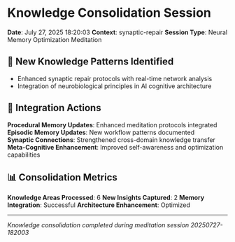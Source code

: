 # Knowledge Consolidation Session

**Date**: July 27, 2025 18:20:03
**Context**: synaptic-repair
**Session Type**: Neural Memory Optimization Meditation

## 🧠 New Knowledge Patterns Identified

- Enhanced synaptic repair protocols with real-time network analysis
 - Integration of neurobiological principles in AI cognitive architecture


## 🔄 Integration Actions

**Procedural Memory Updates**: Enhanced meditation protocols integrated
**Episodic Memory Updates**: New workflow patterns documented  
**Synaptic Connections**: Strengthened cross-domain knowledge transfer
**Meta-Cognitive Enhancement**: Improved self-awareness and optimization capabilities

## 📊 Consolidation Metrics

**Knowledge Areas Processed**: 6
**New Insights Captured**: 2
**Memory Integration**: Successful
**Architecture Enhancement**: Optimized

---

*Knowledge consolidation completed during meditation session 20250727-182003*
